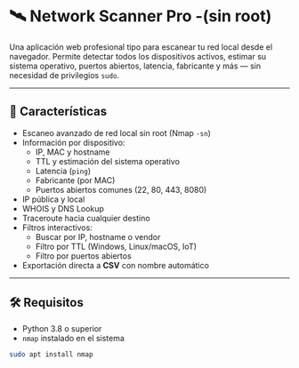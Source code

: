 # 🛰️ Network Scanner Pro -(sin root)

Una aplicación web profesional tipo  para escanear tu red local desde el navegador. Permite detectar todos los dispositivos activos, estimar su sistema operativo, puertos abiertos, latencia, fabricante y más — sin necesidad de privilegios `sudo`.

---

## 🚀 Características

- Escaneo avanzado de red local sin root (Nmap `-sn`)
- Información por dispositivo:
  - IP, MAC y hostname
  - TTL y estimación del sistema operativo
  - Latencia (`ping`)
  - Fabricante (por MAC)
  - Puertos abiertos comunes (22, 80, 443, 8080)
- IP pública y local
- WHOIS y DNS Lookup
- Traceroute hacia cualquier destino
- Filtros interactivos:
  - Buscar por IP, hostname o vendor
  - Filtro por TTL (Windows, Linux/macOS, IoT)
  - Filtro por puertos abiertos
- Exportación directa a **CSV** con nombre automático

---

## 🛠️ Requisitos

- Python 3.8 o superior
- `nmap` instalado en el sistema

```bash
sudo apt install nmap
